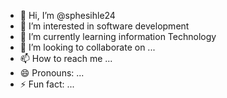 - 👋 Hi, I’m @sphesihle24
- 👀 I’m interested in software development
- 🌱 I’m currently learning information Technology
- 💞️ I’m looking to collaborate on ...
- 📫 How to reach me ...
- 😄 Pronouns: ...
- ⚡ Fun fact: ...

<!---
sphesihle24/sphesihle24 is a ✨ special ✨ repository because its `README.md` (this file) appears on your GitHub profile.
You can click the Preview link to take a look at your changes.
--->
